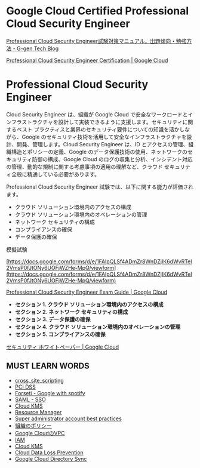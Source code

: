 # Google Cloud Certified Professional Cloud Security Engineer

[Professional Cloud Security Engineer試験対策マニュアル。出題傾向・勉強方法 - G-gen Tech Blog](https://blog.g-gen.co.jp/entry/professional-cloud-security-engineer)

[Professional Cloud Security Engineer Certification | Google Cloud](https://cloud.google.com/certification/cloud-security-engineer)

# **Professional Cloud Security Engineer**

Cloud Security Engineer は、組織が Google Cloud で安全なワークロードとインフラストラクチャを設計して実装できるように支援します。セキュリティに関するベスト プラクティスと業界のセキュリティ要件についての知識を活かしながら、Google のセキュリティ技術を活用して安全なインフラストラクチャを設計、開発、管理します。Cloud Security Engineer は、ID とアクセスの管理、組織構造とポリシーの定義、Google のデータ保護技術の使用、ネットワークのセキュリティ防御の構成、Google Cloud のログの収集と分析、インシデント対応の管理、動的な規制に関する考慮事項の適用の理解など、クラウド セキュリティ全般に精通している必要があります。

Professional Cloud Security Engineer 試験では、以下に関する能力が評価されます。

- クラウド ソリューション環境内のアクセスの構成
- クラウド ソリューション環境内のオペレーションの管理
- ネットワーク セキュリティの構成
- コンプライアンスの確保
- データ保護の確保

模擬試験

[https://docs.google.com/forms/d/e/1FAIpQLSf4ADmZr8WnDZjIK6dWvRTel2VmsP0fJtONy6UOFjWZHe-MpQ/viewform](https://docs.google.com/forms/d/e/1FAIpQLSf4ADmZr8WnDZjIK6dWvRTel2VmsP0fJtONy6UOFjWZHe-MpQ/viewform)

[Professional Cloud Security Engineer Exam Guide | Google Cloud](https://cloud.google.com/certification/guides/cloud-security-engineer)

- ****セクション 1. クラウド ソリューション環境内のアクセスの構成****
- ****セクション 2. ネットワーク セキュリティの構成****
- ****セクション 3. データ保護の確保****
- ****セクション 4. クラウド ソリューション環境内のオペレーションの管理****
- ****セクション 5. コンプライアンスの確保****

[セキュリティ ホワイトペーパー | Google Cloud](https://cloud.google.com/docs/security?hl=ja)

## MUST LEARN WORDS
- [cross_site_scripting](https://www.amiya.co.jp/column/cross_site_scripting_20210118.html)
- [PCI DSS](https://www.tis.jp/special/platform_knowledge/pci01/)
- [Forseti - Google with spotify](https://cloud.google.com/blog/ja/products/gcp/with-forseti-spotify-and-google-release-gcp-security-tools-to-open-source-community15)
- [SAML - SSO](https://boxil.jp/mag/a2950/)
- [Cloud KMS](https://blog.g-gen.co.jp/entry/cloud-kms-explained)
- [Resource Manager](https://cloud.google.com/resource-manager?hl=ja)
- [Super administrator account best practices](https://cloud.google.com/resource-manager/docs/super-admin-best-practices)
- [組織のポリシー](https://blog.g-gen.co.jp/entry/organization-policy-explained)
- [Google CloudのVPC](https://blog.g-gen.co.jp/entry/vpc-explained-basics)
- [IAM](https://blog.g-gen.co.jp/entry/iam-explained)
- [Cloud KMS](https://blog.g-gen.co.jp/entry/cloud-kms-explained)
- [Cloud Data Loss Prevention](https://cloud.google.com/dlp)
- [Google Cloud Directory Sync](https://support.google.com/a/answer/106368?hl=en)



